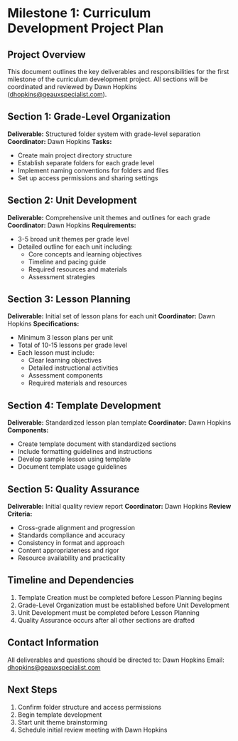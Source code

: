 # Milestone 1: Curriculum Development Project Plan

## Project Overview
This document outlines the key deliverables and responsibilities for the first milestone of the curriculum development project. All sections will be coordinated and reviewed by Dawn Hopkins (dhopkins@geauxspecialist.com).

## Section 1: Grade-Level Organization
**Deliverable:** Structured folder system with grade-level separation
**Coordinator:** Dawn Hopkins
**Tasks:**
- Create main project directory structure
- Establish separate folders for each grade level
- Implement naming conventions for folders and files
- Set up access permissions and sharing settings

## Section 2: Unit Development
**Deliverable:** Comprehensive unit themes and outlines for each grade
**Coordinator:** Dawn Hopkins
**Requirements:**
- 3-5 broad unit themes per grade level
- Detailed outline for each unit including:
  - Core concepts and learning objectives
  - Timeline and pacing guide
  - Required resources and materials
  - Assessment strategies

## Section 3: Lesson Planning
**Deliverable:** Initial set of lesson plans for each unit
**Coordinator:** Dawn Hopkins
**Specifications:**
- Minimum 3 lesson plans per unit
- Total of 10-15 lessons per grade level
- Each lesson must include:
  - Clear learning objectives
  - Detailed instructional activities
  - Assessment components
  - Required materials and resources

## Section 4: Template Development
**Deliverable:** Standardized lesson plan template
**Coordinator:** Dawn Hopkins
**Components:**
- Create template document with standardized sections
- Include formatting guidelines and instructions
- Develop sample lesson using template
- Document template usage guidelines

## Section 5: Quality Assurance
**Deliverable:** Initial quality review report
**Coordinator:** Dawn Hopkins
**Review Criteria:**
- Cross-grade alignment and progression
- Standards compliance and accuracy
- Consistency in format and approach
- Content appropriateness and rigor
- Resource availability and practicality

## Timeline and Dependencies
1. Template Creation must be completed before Lesson Planning begins
2. Grade-Level Organization must be established before Unit Development
3. Unit Development must be completed before Lesson Planning
4. Quality Assurance occurs after all other sections are drafted

## Contact Information
All deliverables and questions should be directed to:
Dawn Hopkins
Email: dhopkins@geauxspecialist.com

## Next Steps
1. Confirm folder structure and access permissions
2. Begin template development
3. Start unit theme brainstorming
4. Schedule initial review meeting with Dawn Hopkins